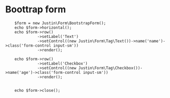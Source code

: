 # Boottrap form

        $form = new Justin\Form\BootstrapForm();
        echo $form->horizontal();
        echo $form->row()
                  ->setLabel('Text')
                  ->setControl((new Justin\Form\Tag\Text())->name('name')->class('form-control input-sm'))
                  ->render();

        echo $form->row()
                  ->setLabel('Checkbox')
                  ->setControl((new Justin\Form\Tag\Checkbox())->name('age')->class('form-control input-sm'))
                  ->render();


        echo $form->close();